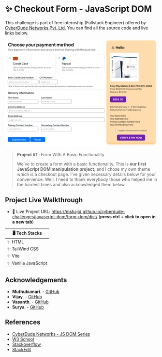 # ✨ Checkout Form - JavaScript DOM

This challenge is part of free internship (Fullstack Engineer) offered by [CyberDude Networks Pvt. Ltd.](https://cyberdudenetworks.com) You can find all the source code and live links below.

![This is the first impression](./assets/images/Checkout%20Form.png)

> **Project #1** : Form With A Basic Functionality
> 
> We've to create a form with a basic functionality, This is **our first JavaScript DOM manipulation project**, and I chose my own theme which is a checkout page. I've given necessary details below for your convenience. Well, I need to thank everybody those who helped me in the hardest times and also acknowledged them below.  


## Project Live Walkthrough

- 🚀 Live Project URL: https://mshajid.github.io/cyberdude-challenges/javascript-dom/form-dom/dist/ (**press ctrl + click to open in a new tab**) 

| 🖥️ Tech Stacks |  
|--|
| ✨ HTML |  
| ✨ TailWind CSS | 
| ✨ Vite | 
| ✨ Vanilla JavaScript |

## Acknowledgements 
  - **Muthukumari**. - [GitHub](https://github.com/muthukumarimoorthi)
  - **Vijay**. - [GitHub](https://github.com/vedhatech002)
  - **Vasanth**. - [GitHub](https://github.com/Vk2401)
  - **Surya**. - [GitHub](https://github.com/suriyamassmsd)

## References

- [CyberDude Networks - JS DOM Series](https://www.youtube.com/playlist?list=PL73Obo20O_7jhOOPDASWk0PVcRxGEyrm9)
- [W3 School](https://www.w3schools.com/)
- [Stackoverflow](https://stackoverflow.com/)
- [StackEdit](https://stackedit.io/)
  